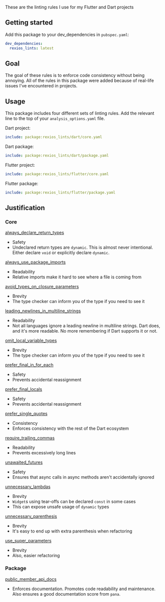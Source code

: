 These are the linting rules I use for my Flutter and Dart projects

## Getting started

Add this package to your dev_dependencies in `pubspec.yaml`:
```yaml
dev_dependencies:
  rexios_lints: latest
```

## Goal

The goal of these rules is to enforce code consistency without being annoying. All of the rules in this package were added because of real-life issues I've encountered in projects.

## Usage

This package includes four different sets of linting rules. Add the relevant line to the top of your `analysis_options.yaml` file.

Dart project:
```yaml
include: package:rexios_lints/dart/core.yaml
```

Dart package:
```yaml
include: package:rexios_lints/dart/package.yaml
```

Flutter project:
```yaml
include: package:rexios_lints/flutter/core.yaml
```

Flutter package:
```yaml
include: package:rexios_lints/flutter/package.yaml
```

## Justification

### Core

[always_declare_return_types](https://dart-lang.github.io/linter/lints/always_declare_return_types.html)
- Safety
- Undeclared return types are `dynamic`. This is almost never intentional. Either declare `void` or explicitly declare `dynamic`.

[always_use_package_imports](https://dart-lang.github.io/linter/lints/always_use_package_imports.html)
- Readability
- Relative imports make it hard to see where a file is coming from
  
[avoid_types_on_closure_parameters](https://dart-lang.github.io/linter/lints/avoid_types_on_closure_parameters.html)
- Brevity
- The type checker can inform you of the type if you need to see it

[leading_newlines_in_multiline_strings](https://dart-lang.github.io/linter/lints/leading_newlines_in_multiline_strings.html)
- Readability
- Not all languages ignore a leading newline in multiline strings. Dart does, and it's more readable. No more remembering if Dart supports it or not.

[omit_local_variable_types](https://dart-lang.github.io/linter/lints/omit_local_variable_types.html)
- Brevity
- The type checker can inform you of the type if you need to see it

[prefer_final_in_for_each](https://dart-lang.github.io/linter/lints/prefer_final_in_for_each.html)
- Safety
- Prevents accidental reassignment

[prefer_final_locals](https://dart-lang.github.io/linter/lints/prefer_final_locals.html)
- Safety
- Prevents accidental reassignment

[prefer_single_quotes](https://dart-lang.github.io/linter/lints/prefer_single_quotes.html)
- Consistency
- Enforces consistency with the rest of the Dart ecosystem

[require_trailing_commas](https://dart-lang.github.io/linter/lints/require_trailing_commas.html)
- Readability
- Prevents excessively long lines

[unawaited_futures](https://dart-lang.github.io/linter/lints/unawaited_futures.html)
- Safety
- Ensures that async calls in async methods aren't accidentally ignored

[unnecessary_lambdas](https://dart-lang.github.io/linter/lints/unnecessary_lambdas.html)
- Brevity
- `Widget`s using tear-offs can be declared `const` in some cases
- This can expose unsafe usage of `dynamic` types

[unnecessary_parenthesis](https://dart-lang.github.io/linter/lints/unnecessary_parenthesis.html)
- Brevity
- It's easy to end up with extra parenthesis when refactoring

[use_super_parameters](https://dart-lang.github.io/linter/lints/use_super_parameters.html)
- Brevity
- Also, easier refactoring

### Package

[public_member_api_docs](https://dart-lang.github.io/linter/lints/public_member_api_docs.html)
- Enforces documentation. Promotes code readability and maintenance. Also ensures a good documentation score from `pana`.
